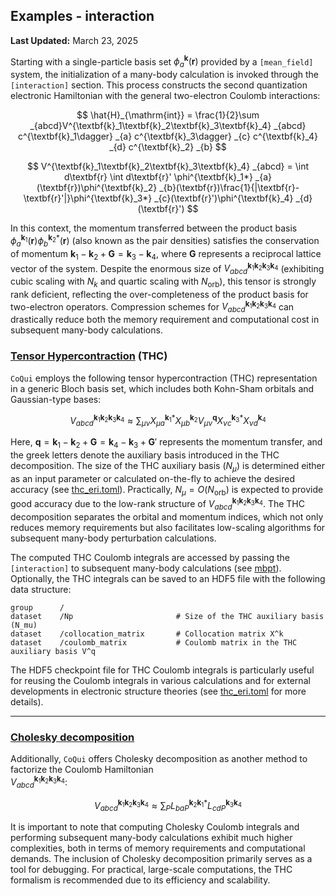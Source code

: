 Examples - interaction
-----------------------------------------------

**Last Updated:** March 23, 2025

Starting with a single-particle basis set $`\phi^{\textbf{k}}_a(\textbf{r})`$
provided by a `[mean_field]` system, the initialization of a many-body calculation
is invoked through the `[interaction]` section. This process constructs the second
quantization electronic Hamiltonian with the general two-electron Coulomb interactions:

$$
\hat{H}_{\mathrm{int}} = \frac{1}{2}\sum _{abcd}V^{\textbf{k}_1\textbf{k}_2\textbf{k}_3\textbf{k}_4} _{abcd} c^{\textbf{k}_1\dagger} _{a} c^{\textbf{k}_3\dagger} _{c} c^{\textbf{k}_4} _{d} c^{\textbf{k}_2} _{b}
$$

$$
V^{\textbf{k}_1\textbf{k}_2\textbf{k}_3\textbf{k}_4} _{abcd} = \int d\textbf{r} \int d\textbf{r}' \phi^{\textbf{k}_1*} _{a} (\textbf{r})\phi^{\textbf{k}_2} _{b}(\textbf{r})\frac{1}{|\textbf{r}-\textbf{r}'|}\phi^{\textbf{k}_3*} _{c}(\textbf{r}')\phi^{\textbf{k}_4} _{d}(\textbf{r}')
$$

In this context, the momentum transferred between the product basis
$`\phi^{\textbf{k}_{1}}_{a}(\textbf{r})\phi^{\textbf{k}_{2}*}_{b}(\textbf{r})`$
(also known as the pair densities) satisfies the conservation of momentum
$`\textbf{k}_1 - \textbf{k}_2 + \textbf{G} = \textbf{k}_3 - \textbf{k}_4`$,
where $`\textbf{G}`$ represents a reciprocal lattice vector of the system.
Despite the enormous size of $V^{\textbf{k}_1\textbf{k}_2\textbf{k}_3\textbf{k}_4} _{abcd}$
(exhibiting cubic scaling with $`N_{k}`$ and quartic scaling with $`N_{\mathrm{orb}}`$),
this tensor is strongly rank deficient, reflecting the over-completeness of the
product basis for two-electron operators.
Compression schemes for $V^{\textbf{k}_1\textbf{k}_2\textbf{k}_3\textbf{k}_4} _{abcd}$
can drastically reduce both the memory requirement and computational cost in subsequent
many-body calculations.

### [Tensor Hypercontraction](thc_eri.toml) (THC)
`CoQui` employs the following tensor hypercontraction (THC) representation in a
generic Bloch basis set, which includes both Kohn-Sham orbitals and Gaussian-type
bases:
```math
V^{\textbf{k}_1\textbf{k}_2\textbf{k}_3\textbf{k}_4} _{abcd} \approx \sum _{\mu\nu}
X^{\textbf{k}_1*} _{\mu a} X^{\textbf{k}_2} _{\mu b}V^{\textbf{q}} _{\mu\nu} 
X^{\textbf{k}_3*} _{\nu c}X^{\textbf{k}_4} _{\nu d}
```
Here, $`\textbf{q} = \textbf{k}_1 - \textbf{k}_2 + \textbf{G} = \textbf{k}_4 - \textbf{k}_3 + \textbf{G}'`$
represents the momentum transfer, and the greek letters denote the auxiliary basis introduced in the THC
decomposition. The size of the THC auxiliary basis ($`N_{\mu}`$) is determined either as an input parameter
or calculated on-the-fly to achieve the desired accuracy (see [thc_eri.toml](thc_eri.toml)).
Practically, $`N_{\mu} = O(N_{\mathrm{orb}})`$ is expected to provide good accuracy due to the low-rank
structure of $V^{\textbf{k}_1\textbf{k}_2\textbf{k}_3\textbf{k}_4} _{abcd}$.
The THC decomposition separates the orbital and momentum indices, which not only reduces memory requirements
but also facilitates low-scaling algorithms for subsequent many-body perturbation calculations.

The computed THC Coulomb integrals are accessed by passing the `[interaction]` to subsequent many-body
calculations (see [mbpt](../mbpt/README.md)). Optionally, the THC integrals can be saved to
an HDF5 file with the following data structure:
```text
group      /
dataset    /Np                       # Size of the THC auxiliary basis (N_mu)
dataset    /collocation_matrix       # Collocation matrix X^k
dataset    /coulomb_matrix           # Coulomb matrix in the THC auxiliary basis V^q
```
The HDF5 checkpoint file for THC Coulomb integrals is particularly useful for reusing the Coulomb integrals
in various calculations and for external developments in electronic structure theories (see
[thc_eri.toml](thc_eri.toml) for more details).

---

### [Cholesky decomposition](chol_eri.toml)
Additionally, `CoQui` offers Cholesky decomposition as another method to factorize
the Coulomb Hamiltonian   
$V^{\textbf{k}_1\textbf{k}_2\textbf{k}_3\textbf{k}_4} _{abcd}$:
```math
V^{\textbf{k}_1\textbf{k}_2\textbf{k}_3\textbf{k}_4} _{abcd} \approx 
\sum_{P} L^{\textbf{k}_2 \textbf{k}_1 *} _{baP} L^{\textbf{k}_3 \textbf{k}_4} _{cdP}
```
It is important to note that computing Cholesky Coulomb integrals and performing subsequent
many-body calculations exhibit much higher complexities, both in terms of memory requirements
and computational demands. The inclusion of Cholesky decomposition primarily serves as a tool
for debugging. For practical, large-scale computations, the THC formalism is recommended due
to its efficiency and scalability.
